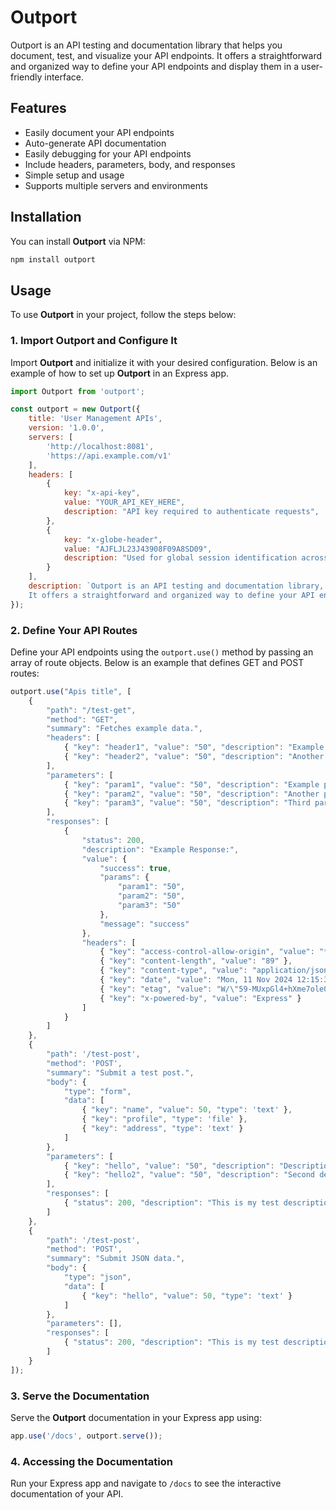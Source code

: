 # Outport

Outport is an API testing and documentation library that helps you document, test, and visualize your API endpoints. It offers a straightforward and organized way to define your API endpoints and display them in a user-friendly interface.

## Features

- Easily document your API endpoints
- Auto-generate API documentation
- Easily debugging for your API endpoints
- Include headers, parameters, body, and responses
- Simple setup and usage
- Supports multiple servers and environments

## Installation

You can install **Outport** via NPM:

```bash
npm install outport
```

## Usage

To use **Outport** in your project, follow the steps below:

### 1. Import Outport and Configure It

Import **Outport** and initialize it with your desired configuration. Below is an example of how to set up **Outport** in an Express app.

```javascript
import Outport from 'outport';

const outport = new Outport({
    title: 'User Management APIs',
    version: '1.0.0',
    servers: [
        'http://localhost:8081',
        'https://api.example.com/v1'
    ],
    headers: [
        {
            key: "x-api-key",
            value: "YOUR_API_KEY_HERE",
            description: "API key required to authenticate requests",
        },
        {
            key: "x-globe-header",
            value: "AJFLJL23J43908F09A8SD09",
            description: "Used for global session identification across requests",
        }
    ],
    description: `Outport is an API testing and documentation library, that helps you document, test, and visualize your API endpoints.
    It offers a straightforward and organized way to define your API endpoints and display them in a user-friendly interface.`,
});
```

### 2. Define Your API Routes

Define your API endpoints using the `outport.use()` method by passing an array of route objects. Below is an example that defines GET and POST routes:

```javascript
outport.use("Apis title", [
    {
        "path": "/test-get",
        "method": "GET",
        "summary": "Fetches example data.",
        "headers": [
            { "key": "header1", "value": "50", "description": "Example header" },
            { "key": "header2", "value": "50", "description": "Another example header" }
        ],
        "parameters": [
            { "key": "param1", "value": "50", "description": "Example parameter", "required": false },
            { "key": "param2", "value": "50", "description": "Another parameter", "required": false },
            { "key": "param3", "value": "50", "description": "Third parameter", "required": false }
        ],
        "responses": [
            {
                "status": 200,
                "description": "Example Response:",
                "value": {
                    "success": true,
                    "params": {
                        "param1": "50",
                        "param2": "50",
                        "param3": "50"
                    },
                    "message": "success"
                },
                "headers": [
                    { "key": "access-control-allow-origin", "value": "*" },
                    { "key": "content-length", "value": "89" },
                    { "key": "content-type", "value": "application/json; charset=utf-8" },
                    { "key": "date", "value": "Mon, 11 Nov 2024 12:15:38 GMT" },
                    { "key": "etag", "value": "W/\"59-MUxpGl4+hXme7ole0kweVCoQ93Y\"" },
                    { "key": "x-powered-by", "value": "Express" }
                ]
            }
        ]
    },
    {
        "path": '/test-post',
        "method": 'POST',
        "summary": "Submit a test post.",
        "body": {
            "type": "form",
            "data": [
                { "key": "name", "value": 50, "type": 'text' },
                { "key": "profile", "type": 'file' },
                { "key": "address", "type": 'text' }
            ]
        },
        "parameters": [
            { "key": "hello", "value": "50", "description": "Description here", "required": false },
            { "key": "hello2", "value": "50", "description": "Second description", "required": false }
        ],
        "responses": [
            { "status": 200, "description": "This is my test description." }
        ]
    },
    {
        "path": '/test-post',
        "method": 'POST',
        "summary": "Submit JSON data.",
        "body": {
            "type": "json",
            "data": [
                { "key": "hello", "value": 50, "type": 'text' }
            ]
        },
        "parameters": [],
        "responses": [
            { "status": 200, "description": "This is my test description." }
        ]
    }
]);
```

### 3. Serve the Documentation

Serve the **Outport** documentation in your Express app using:

```javascript
app.use('/docs', outport.serve());
```

### 4. Accessing the Documentation

Run your Express app and navigate to `/docs` to see the interactive documentation of your API.

